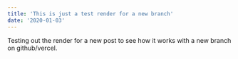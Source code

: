 ```yaml
---
title: 'This is just a test render for a new branch'
date: '2020-01-03'
---
```


Testing out the render for a new post to see how it works with a new branch on github/vercel.